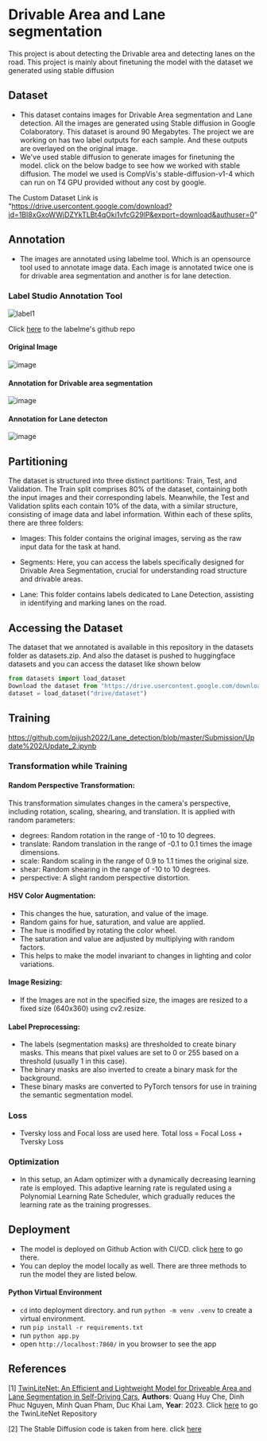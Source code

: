 # Drivable Area and Lane segmentation

This project is about detecting the Drivable area and detecting lanes on the road. This project is mainly about finetuning the model with the dataset we generated using stable diffusion

## Dataset

- This dataset contains images for Drivable Area segmentation and Lane detection. All the images are generated using Stable diffusion in Google Colaboratory. This dataset is around 90 Megabytes. The project we are working on has two label outputs for each sample. And these outputs are overlayed on the original image.
- We've used stable diffusion to generate images for finetuning the model. click on the below badge to see how we worked with stable diffusion. The model we used is CompVis's stable-diffusion-v1-4 which can run on T4 GPU provided without any cost by google.

The Custom Dataset Link is "https://drive.usercontent.google.com/download?id=1BI8xGxoWWjDZYkTLBt4qOki1vfcG29lP&export=download&authuser=0" 

## Annotation

- The images are annotated using labelme tool. Which is an opensource tool used to annotate image data. Each image is annotated twice one is for drivable area segmentation and another is for lane detection.

### Label Studio Annotation Tool


![label1](https://github.com/pijush2022/Lane_detection/assets/104580397/3cc4d73e-f86c-4557-85ca-e99ff64b9ea3)

Click [here](https://github.com/wkentaro/labelme) to the labelme's github repo

#### Original Image

![image](https://github.com/balnarendrasapa/road-detection/assets/61614290/cda57ce3-14f0-4fec-aa8c-03974c25a753)

#### Annotation for Drivable area segmentation

![image](https://github.com/balnarendrasapa/road-detection/assets/61614290/c34f80fa-07e8-4b82-b767-9da4f8f14071)

#### Annotation for Lane detecton

![image](https://github.com/balnarendrasapa/road-detection/assets/61614290/d2ef6899-de98-41ea-a723-4498ae4454e6)

## Partitioning

The dataset is structured into three distinct partitions: Train, Test, and Validation. The Train split comprises 80% of the dataset, containing both the input images and their corresponding labels. Meanwhile, the Test and Validation splits each contain 10% of the data, with a similar structure, consisting of image data and label information.
Within each of these splits, there are three folders:

- Images: This folder contains the original images, serving as the raw input data for the task at hand.

- Segments: Here, you can access the labels specifically designed for Drivable Area Segmentation, crucial for understanding road structure and drivable areas.

- Lane: This folder contains labels dedicated to Lane Detection, assisting in identifying and marking lanes on the road.

## Accessing the Dataset

The dataset that we annotated is available in this repository in the datasets folder as datasets.zip. And also the dataset is pushed to huggingface datasets and you can access the dataset like shown below



```python
from datasets import load_dataset
Download the dataset from "https://drive.usercontent.google.com/download?id=1BI8xGxoWWjDZYkTLBt4qOki1vfcG29lP&export=download&authuser=0"
dataset = load_dataset("drive/dataset")
```


## Training
https://github.com/pijush2022/Lane_detection/blob/master/Submission/Update%202/Update_2.ipynb

### Transformation while Training

#### Random Perspective Transformation:
This transformation simulates changes in the camera's perspective, including rotation, scaling, shearing, and translation. It is applied with random parameters:

  - degrees: Random rotation in the range of -10 to 10 degrees.
  - translate: Random translation in the range of -0.1 to 0.1 times the image dimensions.
  - scale: Random scaling in the range of 0.9 to 1.1 times the original size.
  - shear: Random shearing in the range of -10 to 10 degrees.
  - perspective: A slight random perspective distortion.
  
#### HSV Color Augmentation:
  
  - This changes the hue, saturation, and value of the image.
  - Random gains for hue, saturation, and value are applied.
  - The hue is modified by rotating the color wheel.
  - The saturation and value are adjusted by multiplying with random factors.
  - This helps to make the model invariant to changes in lighting and color variations.
  
#### Image Resizing:

  - If the Images are not in the specified size, the images are resized to a fixed size (640x360) using cv2.resize.
  
#### Label Preprocessing:
  
  - The labels (segmentation masks) are thresholded to create binary masks. This means that pixel values are set to 0 or 255 based on a threshold (usually 1 in this case).
  - The binary masks are also inverted to create a binary mask for the background.
  - These binary masks are converted to PyTorch tensors for use in training the semantic segmentation model.

### Loss

- Tversky loss and Focal loss are used here. Total loss = Focal Loss + Tversky Loss

### Optimization

- In this setup, an Adam optimizer with a dynamically decreasing learning rate is employed. This adaptive learning rate is regulated using a Polynomial Learning Rate Scheduler, which gradually reduces the learning rate as the training progresses.

## Deployment

- The model is deployed on Github Action with CI/CD. click [here](https://github.com/pijush2022/Lane_detection.git) to go there.
- You can deploy the model locally as well. There are three methods to run the model they are listed below.
  

#### Python Virtual Environment
- `cd` into deployment directory. and run `python -m venv .venv` to create a virtual environment.
- run `pip install -r requirements.txt`
- run `python app.py`
- open `http://localhost:7860/` in you browser to see the app

## References

[1] [TwinLiteNet: An Efficient and Lightweight Model for Driveable Area and Lane Segmentation in Self-Driving Cars](https://arxiv.org/abs/2307.10705), **Authors**: Quang Huy Che, Dinh Phuc Nguyen, Minh Quan Pham, Duc Khai Lam, **Year**: 2023. Click [here](https://github.com/chequanghuy/TwinLiteNet) to go the TwinLiteNet Repository

[2] The Stable Diffusion code is taken from here. click [here](https://colab.research.google.com/github/huggingface/notebooks/blob/main/diffusers/stable_diffusion.ipynb)
